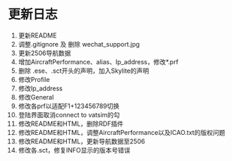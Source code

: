 # 更新日志

1. 更新README
1. 调整.gitignore 及 删除 wechat_support.jpg
1. 更新2506导航数据
1. 增加AircraftPerformance、alias、Ip_address，修改*.prf
1. 删除  .ese、.sct开头的声明，加入Skylite的声明
1. 修改Profile
1. 修改Ip_address
1. 修改General
1. 修改各prf以适配F1+123456789切换
1. 登陆界面取消connect to vatsim的勾
1. 修改README和HTML，删除RDF插件
1. 修改README和HTML，调整AircraftPerformance以及ICAO.txt的版权问题
1. 修改README和HTML，更新导航数据至2506
1. 修改各.sct，修复INFO显示的版本号错误